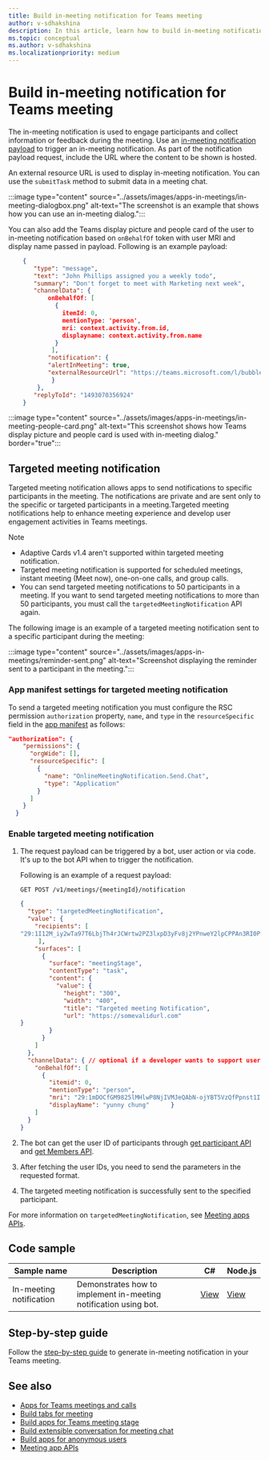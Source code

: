 ```yaml
---
title: Build in-meeting notification for Teams meeting
author: v-sdhakshina
description: In this article, learn how to build in-meeting notification for Microsoft Teams meeting and its code sample.
ms.topic: conceptual
ms.author: v-sdhakshina
ms.localizationpriority: medium
---
```


# Build in-meeting notification for Teams meeting

The in-meeting notification is used to engage participants and collect information or feedback during the meeting. Use an [in-meeting notification payload](meeting-apps-apis.md#send-an-in-meeting-notification) to trigger an in-meeting notification. As part of the notification payload request, include the URL where the content to be shown is hosted.

An external resource URL is used to display in-meeting notification. You can use the `submitTask` method to submit data in a meeting chat.

:::image type="content" source="../assets/images/apps-in-meetings/in-meeting-dialogbox.png" alt-text="The screenshot is an example that shows how you can use an in-meeting dialog.":::

You can also add the Teams display picture and people card of the user to in-meeting notification based on `onBehalfOf` token with user MRI and display name passed in payload. Following is an example payload:

```json
    {
       "type": "message",
       "text": "John Phillips assigned you a weekly todo",
       "summary": "Don't forget to meet with Marketing next week",
       "channelData": {
           onBehalfOf: [
             { 
               itemId: 0, 
               mentionType: 'person', 
               mri: context.activity.from.id, 
               displayname: context.activity.from.name 
             }
            ],
           "notification": {
           "alertInMeeting": true,
           "externalResourceUrl": "https://teams.microsoft.com/l/bubble/APP_ID?url=<url>&height=<height>&width=<width>&title=<title>&completionBotId=BOT_APP_ID"
            }
        },
       "replyToId": "1493070356924"
    }
```

:::image type="content" source="../assets/images/apps-in-meetings/in-meeting-people-card.png" alt-text="This screenshot shows how Teams display picture and people card is used with in-meeting dialog." border="true":::

## Targeted meeting notification

Targeted meeting notification allows apps to send notifications to specific participants in the meeting. The notifications are private and are sent only to the specific or targeted participants in a meeting.Targeted meeting notifications help to enhance meeting experience and develop user engagement activities in Teams meetings.

> [!NOTE]
>
> * Adaptive Cards v1.4 aren't supported within targeted meeting notification.
> * Targeted meeting notification is supported for scheduled meetings, instant meeting (Meet now), one-on-one calls, and group calls.
> * You can send targeted meeting notifications to 50 participants in a meeting. If you want to send targeted meeting notifications to more than 50 participants, you must call the `targetedMeetingNotification` API again.

The following image is an example of a targeted meeting notification sent to a specific participant during the meeting:

  :::image type="content" source="../assets/images/apps-in-meetings/reminder-sent.png" alt-text="Screenshot displaying the reminder sent to a participant in the meeting.":::

### App manifest settings for targeted meeting notification

To send a targeted meeting notification you must configure the RSC permission `authorization` property, `name`, and `type` in the `resourceSpecific` field in the [app manifest](../resources/schema/manifest-schema.md#authorization) as follows:

```json
"authorization": {
    "permissions": {
      "orgWide": [],
      "resourceSpecific": [
        {
          "name": "OnlineMeetingNotification.Send.Chat",
          "type": "Application"
        }
      ]
    }
  }
```

### Enable targeted meeting notification

1. The request payload can be triggered by a bot, user action or via code. It's up to the bot API when to trigger the notification.

    Following is an example of a request payload:

    ```http
    GET POST /v1/meetings/{meetingId}/notification
    ```

    ```json
    {
      "type": "targetedMeetingNotification",
      "value": {
        "recipients": [ 
    "29:1I12M_iy2wTa97T6LbjTh4rJCWrtw2PZ3lxpD3yFv8j2YPnweY2lpCPPAn3RI0PP7rghfHauUz48I1t7ANhj4CA"
         ], 
        "surfaces": [ 
          { 
            "surface": "meetingStage", 
            "contentType": "task", 
            "content": { 
              "value": { 
                "height": "300", 
                "width": "400", 
                "title": "Targeted meeting Notification", 
                "url": "https://somevalidurl.com"           
    }
            } 
          } 
        ] 
      },
      "channelData": { // optional if a developer wants to support user attributes
        "onBehalfOf": [ 
          { 
            "itemid": 0, 
            "mentionType": "person", 
            "mri": "29:1mDOCfGM9825lMHlwP8NjIVMJeQAbN-ojYBT5VzQfPpnst1IFQeYB1QXC8Zupn2RhgfLIW27HmynQk-4bdx_YhA", 
            "displayName": "yunny chung"      } 
        ] 
      }
    }
    ```

1. The bot can get the user ID of participants through [get participant API](meeting-apps-apis.md#get-participant-api) and [get Members API](/rest/api/azure/devops/memberentitlementmanagement/members/get?view=azure-devops-rest-7.0&preserve-view=true).

1. After fetching the user IDs, you need to send the parameters in the requested format.

1. The targeted meeting notification is successfully sent to the specified participant.

For more information on `targetedMeetingNotification`, see [Meeting apps APIs](meeting-apps-apis.md#targeted-meeting-notification-api).

## Code sample

Sample name | Description | C# | Node.js |
|----------------|-----------------|--------------|----------------|
| In-meeting notification | Demonstrates how to implement in-meeting notification using bot. | [View](https://github.com/OfficeDev/Microsoft-Teams-Samples/tree/main/samples/meetings-content-bubble/csharp) | [View](https://github.com/OfficeDev/Microsoft-Teams-Samples/tree/main/samples/meetings-content-bubble/nodejs) |

## Step-by-step guide

Follow the [step-by-step guide](../sbs-meeting-content-bubble.yml) to generate in-meeting notification in your Teams meeting.

## See also

* [Apps for Teams meetings and calls](teams-apps-in-meetings.md)
* [Build tabs for meeting](~/apps-in-teams-meetings/build-tabs-for-meeting.md)
* [Build apps for Teams meeting stage](build-apps-for-teams-meeting-stage.md)
* [Build extensible conversation for meeting chat](build-extensible-conversation-for-meeting-chat.md)
* [Build apps for anonymous users](build-apps-for-anonymous-user.md)
* [Meeting app APIs](meeting-apps-apis.md)
